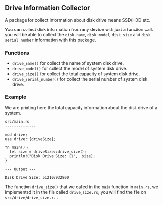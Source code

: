 ## Drive Information Collector
A package for collect information about disk drive means SSD/HDD etc.

You can collect disk information from any device with just a function call. you will be able to collect the `disk name`, `disk model`, `disk size` and `disk serial number` information with this package.

### **Functions**

- `drive_name()` for collect the name of system disk drive.
- `drive_model()` for collect the model of system disk drive.
- `drive_size()` for collect the total capacity of system disk drive.
- `drive_serial_number()` for collect the serial number of system disk drive.

### **Example**
We are printing here the total capacity information about the disk drive of a system.


```
src/main.rs
--------------

mod drive;
use drive::{driveSize};

fn main() {
  let size = driveSize::drive_size();
  println!("Disk Drive Size: {}",  size);
}
```
```
--- Output ---

Disk Drive Size: 512105932800 
```

The function `drive_size()` that we called in the `main` function in `main.rs`, we implemented it in the file called `drive_size.rs`, you will find the file on `src/drive/drive_size.rs` .
